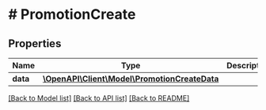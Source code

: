 # # PromotionCreate

## Properties

Name | Type | Description | Notes
------------ | ------------- | ------------- | -------------
**data** | [**\OpenAPI\Client\Model\PromotionCreateData**](PromotionCreateData.md) |  |

[[Back to Model list]](../../README.md#models) [[Back to API list]](../../README.md#endpoints) [[Back to README]](../../README.md)
